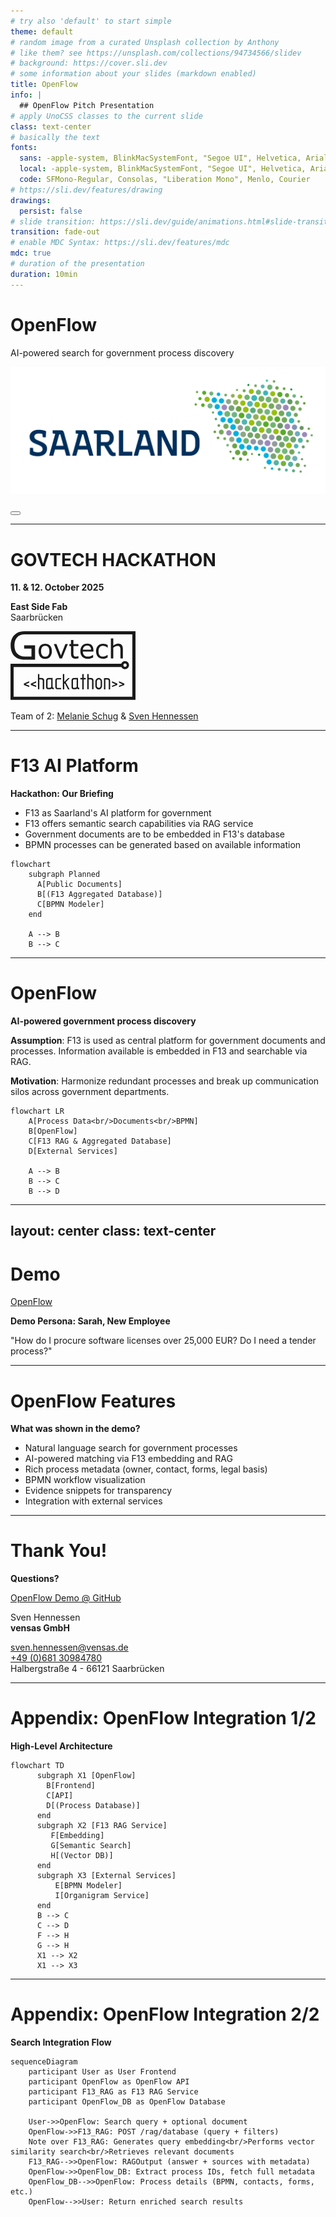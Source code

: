 ```yaml
---
# try also 'default' to start simple
theme: default
# random image from a curated Unsplash collection by Anthony
# like them? see https://unsplash.com/collections/94734566/slidev
# background: https://cover.sli.dev
# some information about your slides (markdown enabled)
title: OpenFlow
info: |
  ## OpenFlow Pitch Presentation
# apply UnoCSS classes to the current slide
class: text-center
# basically the text
fonts:
  sans: -apple-system, BlinkMacSystemFont, "Segoe UI", Helvetica, Arial
  local: -apple-system, BlinkMacSystemFont, "Segoe UI", Helvetica, Arial
  code: SFMono-Regular, Consolas, "Liberation Mono", Menlo, Courier
# https://sli.dev/features/drawing
drawings:
  persist: false
# slide transition: https://sli.dev/guide/animations.html#slide-transitions
transition: fade-out
# enable MDC Syntax: https://sli.dev/features/mdc
mdc: true
# duration of the presentation
duration: 10min
---
```


# OpenFlow

AI-powered search for government process discovery

<div @click="$slidev.nav.next" class="mt-12 py-1" hover:bg="white op-10">
  <carbon:arrow-right />
</div>

![](../../src/frontend/public/logo-saarland.png)

<div class="abs-br m-6 text-xl">
  <button @click="$slidev.nav.openInEditor()" title="Open in Editor" class="slidev-icon-btn">
    <carbon:edit />
  </button>
  <a href="https://github.com/vensas/govtech-hackathon-2025-openflow" target="_blank" class="slidev-icon-btn">
    <carbon:logo-github />
  </a>
</div>

---

# GOVTECH HACKATHON

**11. & 12. October 2025**

**East Side Fab**<br/>
Saarbrücken

<svg width="200" viewBox="0 0 26.05 14.31" xmlns="http://www.w3.org/2000/svg" class="inline-block">
  <style>.cls-1 { fill: currentColor; }</style>
  <g>
    <g>
      <g>
        <path class="cls-1" d="M8.62,4.17c0,.49-.13.87-.38,1.16s-.59.42-1.01.42-.76-.14-1.01-.42c-.25-.28-.37-.67-.37-1.16s.13-.87.37-1.16c.25-.28.59-.42,1.01-.42s.76.14,1.01.42.38.67.38,1.16ZM8.1,4.17c0-.39-.08-.68-.23-.87s-.36-.28-.63-.28-.49.09-.64.28c-.15.19-.23.48-.23.87s.08.66.23.85.36.29.64.29.48-.1.63-.29c.15-.19.23-.48.23-.86Z"/>
        <path class="cls-1" d="M11.95,2.67l-1.21,3h-.51l-1.2-3h.55l.93,2.38.92-2.38h.53Z"/>
        <path class="cls-1" d="M14.16,5.64c-.09.03-.2.05-.31.06s-.21.02-.3.02c-.31,0-.54-.08-.7-.25s-.24-.43-.24-.79v-1.59h-.34v-.42h.34v-.86h.5v.86h1.04v.42h-1.04v1.36c0,.16,0,.28.01.37s.03.17.08.25c.04.07.09.12.16.16s.17.05.32.05c.08,0,.17-.01.26-.04s.15-.04.19-.06h.03v.45Z"/>
        <path class="cls-1" d="M17.28,4.22h-2.21c0,.18.03.34.08.48s.13.25.23.34c.09.09.2.15.33.19.13.04.27.06.42.06.2,0,.41-.04.62-.12.21-.08.35-.16.44-.24h.03v.55c-.17.07-.34.13-.52.18s-.36.07-.56.07c-.5,0-.88-.13-1.16-.4s-.42-.65-.42-1.15.13-.88.4-1.17.62-.43,1.06-.43c.4,0,.72.12.93.35s.33.57.33,1.01v.27ZM16.79,3.83c0-.26-.07-.47-.2-.61-.13-.14-.33-.22-.6-.22s-.49.08-.64.24c-.16.16-.25.36-.27.59h1.72Z"/>
        <path class="cls-1" d="M20.26,5.48c-.17.08-.33.14-.48.19-.15.04-.31.07-.48.07-.22,0-.41-.03-.6-.1s-.34-.16-.46-.29c-.13-.13-.23-.29-.3-.49s-.11-.43-.11-.69c0-.49.13-.87.4-1.15s.62-.42,1.07-.42c.17,0,.34.02.51.07s.32.11.45.18v.56h-.03c-.15-.12-.31-.21-.48-.28-.16-.06-.32-.1-.48-.1-.29,0-.51.1-.68.29-.17.19-.25.47-.25.85s.08.64.24.83c.16.19.39.29.68.29.1,0,.21-.01.31-.04s.2-.06.28-.1c.07-.04.14-.08.21-.12s.12-.08.15-.11h.03v.56Z"/>
        <path class="cls-1" d="M23.41,5.66h-.5v-1.71c0-.14,0-.27-.02-.39s-.05-.21-.09-.28c-.04-.08-.11-.13-.19-.17s-.19-.05-.33-.05-.28.03-.43.1-.29.15-.43.26v2.24h-.5V1.49h.5v1.51c.16-.13.32-.23.49-.31s.34-.11.52-.11c.32,0,.57.1.74.29s.25.48.25.84v1.94Z"/>
      </g>
      <path class="cls-1" d="M26.05,0H2.82c-.88.02-1.48.28-2,.79C.29,1.32.03,2.04.03,2.96c0,.5.07.93.21,1.31s.35.68.61.93c.26.25.58.43.95.55s.78.18,1.22.18h2.1v-2.99h-2.28v.67h1.53v1.67c-.26,0-.43,0-.73,0-.25,0-.36,0-.65,0-.67,0-1.2-.21-1.59-.62s-.58-.99-.58-1.73c0-.7.19-1.26.56-1.67s.89-.61,1.53-.61h22.48v13H.65v-6.2h22.48c.14.26.41.45.73.45.46,0,.84-.38.84-.84s-.38-.84-.84-.84c-.36,0-.66.23-.78.56H0v7.53h26.05V0ZM23.87,6.72c.19,0,.35.16.35.35s-.16.35-.35.35-.35-.16-.35-.35.16-.35.35-.35Z"/>
      <g>
        <path class="cls-1" d="M3.9,11.64l-1.11-.43v-.3l1.11-.49v.29l-.77.34.77.29v.29Z"/>
        <path class="cls-1" d="M5.35,11.64l-1.11-.43v-.3l1.11-.49v.29l-.77.34.77.29v.29Z"/>
        <path class="cls-1" d="M7.01,12.09h-.29v-1.74c0-.22-.11-.33-.32-.33h-.04s-.03,0-.04,0h-.31v2.07h-.29v-3.18h.29s0,.84,0,.84h.44c.38,0,.57.17.57.51v1.84Z"/>
        <path class="cls-1" d="M9.03,12.09h-.16c-.11,0-.19-.05-.27-.15-.11.1-.24.15-.39.15h-.37c-.28,0-.42-.15-.42-.46v-1.33c0-.37.18-.56.54-.56h.81v1.74c0,.21.09.32.26.32v.28ZM8.49,11.51v-1.49h-.53c-.16,0-.24.09-.24.26v1.35c0,.11.06.16.19.16h.23c.24,0,.35-.1.35-.29Z"/>
        <path class="cls-1" d="M10.54,12.09h-.8c-.13,0-.23-.04-.3-.13-.07-.08-.1-.19-.1-.32v-1.44c0-.05.01-.09.02-.12.06-.22.22-.32.51-.32h.68v.28h-.71c-.14,0-.2.07-.2.22v1.39c.02.11.08.17.19.17h.72v.29Z"/>
        <path class="cls-1" d="M12.38,9.75l-.87.88.8,1.47h-.32l-.67-1.27-.12.12v1.15h-.29v-3.19h.29v1.65l.8-.8h.39Z"/>
        <path class="cls-1" d="M14.33,12.09h-.16c-.11,0-.19-.05-.27-.15-.11.1-.24.15-.39.15h-.37c-.28,0-.42-.15-.42-.46v-1.33c0-.37.18-.56.54-.56h.81v1.74c0,.21.09.32.26.32v.28ZM13.79,11.51v-1.49h-.53c-.16,0-.24.09-.24.26v1.35c0,.11.06.16.19.16h.23c.24,0,.35-.1.35-.29Z"/>
        <path class="cls-1" d="M15.67,10.04h-.42v2.06h-.29v-2.06h-.4v-.29h.4v-.84h.29v.84h.42v.29Z"/>
        <path class="cls-1" d="M17.29,12.09h-.29v-1.74c0-.22-.11-.33-.32-.33h-.04s-.03,0-.04,0h-.31v2.07h-.29v-3.18h.29s0,.84,0,.84h.44c.38,0,.57.17.57.51v1.84Z"/>
        <path class="cls-1" d="M19.08,11.41c0,.19-.07.36-.2.5-.13.14-.29.21-.49.21s-.36-.07-.49-.21c-.14-.14-.21-.31-.21-.5v-.96c0-.19.07-.36.2-.5s.3-.21.5-.21.36.07.49.21c.13.14.2.31.2.5v.97ZM18.79,11.36v-.87c0-.12-.03-.23-.1-.32-.07-.1-.17-.15-.28-.15-.1,0-.18.04-.27.11-.1.09-.15.2-.15.35v.87c0,.14.05.26.15.35.08.07.17.11.27.11.12,0,.21-.05.28-.15.07-.09.1-.19.1-.31Z"/>
        <path class="cls-1" d="M20.77,10.27v1.84h-.29v-1.7c0-.12-.02-.21-.07-.26-.03-.03-.09-.06-.2-.08h-.44v2.04h-.29v-2.35h.72c.38,0,.56.17.56.52Z"/>
        <path class="cls-1" d="M22.26,11.21l-1.11.43v-.29l.77-.29-.77-.34v-.29l1.11.49v.3Z"/>
        <path class="cls-1" d="M23.72,11.21l-1.11.43v-.29l.77-.29-.77-.34v-.29l1.11.49v.3Z"/>
      </g>
    </g>
  </g>
</svg>

<p><carbon:collaborate />Team of 2: <a href="https://www.linkedin.com/in/melanie-s-361150263/">Melanie Schug</a> & <a href="https://www.linkedin.com/in/svenhennessen/">Sven Hennessen</a></p>

<!--
- GOVTECH Hackathon Saarland 2025
- Team of 2 with Melanie
- F13 Topic Area
-->

---

# F13 AI Platform

**Hackathon: Our Briefing**

- F13 as Saarland's AI platform for government
- F13 offers semantic search capabilities via RAG service
- Government documents are to be embedded in F13's database
- BPMN processes can be generated based on available information

```mermaid
flowchart
    subgraph Planned
      A[Public Documents]
      B[(F13 Aggregated Database)]
      C[BPMN Modeler]
    end

    A --> B
    B --> C
```

<!--
- F13 provides RAG service and aggregated database
- Government documents are embedded in F13
- BPMN Modeler is planned to generate process diagrams
-->

---

# OpenFlow

**AI-powered government process discovery**


<p><carbon:warning-alt class="mr-2" /><strong>Assumption</strong>: F13 is used as central platform for government documents and processes. Information available is embedded in F13 and searchable via RAG.</p>

<p><carbon:share-knowledge class="mr-2" /><strong>Motivation</strong>: Harmonize redundant processes and break up communication silos across government departments.</p>

```mermaid
flowchart LR
    A[Process Data<br/>Documents<br/>BPMN]
    B[OpenFlow]
    C[F13 RAG & Aggregated Database]
    D[External Services]

    A --> B
    B --> C
    B --> D
```

<!--
- Idea: OpenFlow as central application for process discovery on top of F13
- Assumption: All government documents are embedded in F13 RAG
- Goal: Streamline access to process information and improve collaboration
-->

---
layout: center
class: text-center
---

# Demo

<div class="mt-8">
  <a href="http://localhost:3000" target="_blank" class="text-4xl font-bold text-blue-600 hover:text-blue-800 dark:text-blue-400 dark:hover:text-blue-200">
    <carbon:search /> OpenFlow
  </a>
</div>

<div class="mt-12 text-lg">
  <p><strong>Demo Persona: Sarah, New Employee</strong></p>
  <p class="mt-4 text-base italic">"How do I procure software licenses over 25,000 EUR? Do I need a tender process?"</p>
</div>

<!--
- Sarah
- New employee in a government department
- Needs to procure software licenses > 25,000 EUR
-->

---

# OpenFlow Features

**What was shown in the demo?**

<ul class="list-none mt-4 space-y-1">
  <li>
    <carbon:search class="mr-2" />
    <span>Natural language search for government processes</span>
  </li>
  <li>
    <carbon:ai-recommend class="mr-2" />
    <span>AI-powered matching via F13 embedding and RAG</span>
  </li>
  <li>
    <carbon:document class="mr-2" />
    <span>Rich process metadata (owner, contact, forms, legal basis)</span>
  </li>
  <li>
    <carbon:flow-connection class="mr-2" />
    <span>BPMN workflow visualization</span>
  </li>
  <li>
    <carbon:warning-alt class="mr-2" />
    <span>Evidence snippets for transparency</span>
  </li>
  <li>
    <carbon:partnership class="mr-2" />
    <span>Integration with external services</span>
  </li>
</ul>

<!--
OpenFlow provides matching processes with BPMN visualization, contacts, and evidence

- Evidence for validation and transparency
- Contact information for collaboration
- Integration of external services (BPMN Modeler, Organigram) 
-->

---

# Thank You!

**Questions?**

<a href="https://github.com/vensas/govtech-hackathon-2025-openflow" target="_blank">
  <carbon:logo-github />
  OpenFlow Demo @ GitHub
</a>

Sven Hennessen<br/>
**vensas GmbH**<br/>

<div>
  <span><carbon:email class="mr-2"/><a href="mailto:sven.hennessen@vensas.de">sven.hennessen@vensas.de</a></span><br/>
  <span><carbon:phone class="mr-2"/><a href="tel:+4968130984780">+49 (0)681 30984780</a></span><br/>
  <span><carbon:location class="mr-2"/><span>Halbergstraße 4 - 66121 Saarbrücken</span></span><br/>
</div> 

---

# Appendix: OpenFlow Integration 1/2

**High-Level Architecture**

```mermaid {scale: 0.8}
flowchart TD
      subgraph X1 [OpenFlow]
        B[Frontend]
        C[API]
        D[(Process Database)]
      end
      subgraph X2 [F13 RAG Service]
         F[Embedding]
         G[Semantic Search]
         H[(Vector DB)]
      end
      subgraph X3 [External Services]
          E[BPMN Modeler]
          I[Organigram Service]
      end
      B --> C
      C --> D
      F --> H
      G --> H
      X1 --> X2
      X1 --> X3
```

<!--
Optional!

High-level OpenFlow integration architecture
-->

---

# Appendix: OpenFlow Integration 2/2

**Search Integration Flow**

```mermaid
sequenceDiagram
    participant User as User Frontend
    participant OpenFlow as OpenFlow API
    participant F13_RAG as F13 RAG Service
    participant OpenFlow_DB as OpenFlow Database

    User->>OpenFlow: Search query + optional document
    OpenFlow->>F13_RAG: POST /rag/database (query + filters)
    Note over F13_RAG: Generates query embedding<br/>Performs vector similarity search<br/>Retrieves relevant documents
    F13_RAG-->>OpenFlow: RAGOutput (answer + sources with metadata)
    OpenFlow->>OpenFlow_DB: Extract process IDs, fetch full metadata
    OpenFlow_DB-->>OpenFlow: Process details (BPMN, contacts, forms, etc.)
    OpenFlow-->>User: Return enriched search results
```

<!--
Optional!

Detailed sequence diagram of OpenFlow search integration with F13 RAG
-->
